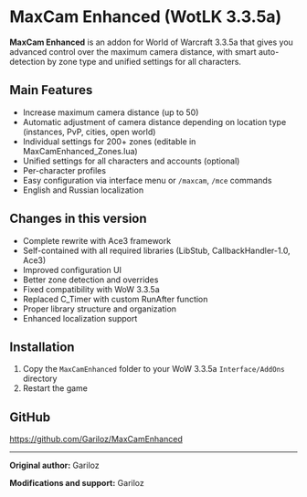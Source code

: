 # MaxCam Enhanced (WotLK 3.3.5a)

**MaxCam Enhanced** is an addon for World of Warcraft 3.3.5a that gives you advanced control over the maximum camera distance, with smart auto-detection by zone type and unified settings for all characters.

## Main Features

* Increase maximum camera distance (up to 50)
* Automatic adjustment of camera distance depending on location type (instances, PvP, cities, open world)
* Individual settings for 200+ zones (editable in MaxCamEnhanced_Zones.lua)
* Unified settings for all characters and accounts (optional)
* Per-character profiles
* Easy configuration via interface menu or `/maxcam`, `/mce` commands
* English and Russian localization

## Changes in this version

* Complete rewrite with Ace3 framework
* Self-contained with all required libraries (LibStub, CallbackHandler-1.0, Ace3)
* Improved configuration UI
* Better zone detection and overrides
* Fixed compatibility with WoW 3.3.5a
* Replaced C_Timer with custom RunAfter function
* Proper library structure and organization
* Enhanced localization support

## Installation

1. Copy the `MaxCamEnhanced` folder to your WoW 3.3.5a `Interface/AddOns` directory
2. Restart the game

## GitHub

<https://github.com/Gariloz/MaxCamEnhanced>

---

**Original author:** Gariloz

**Modifications and support:** Gariloz 